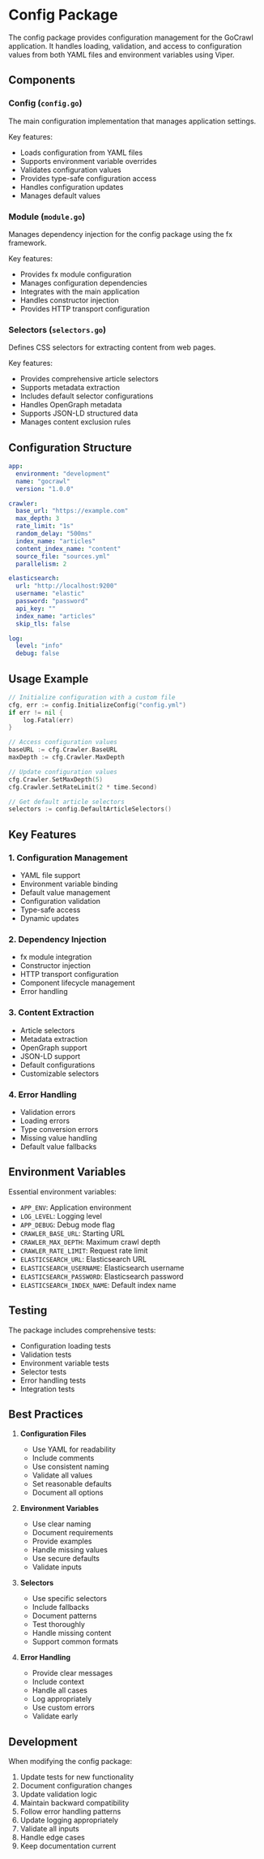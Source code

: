 # Config Package

The config package provides configuration management for the GoCrawl application. It handles loading, validation, and access to configuration values from both YAML files and environment variables using Viper.

## Components

### Config (`config.go`)
The main configuration implementation that manages application settings.

Key features:
- Loads configuration from YAML files
- Supports environment variable overrides
- Validates configuration values
- Provides type-safe configuration access
- Handles configuration updates
- Manages default values

### Module (`module.go`)
Manages dependency injection for the config package using the fx framework.

Key features:
- Provides fx module configuration
- Manages configuration dependencies
- Integrates with the main application
- Handles constructor injection
- Provides HTTP transport configuration

### Selectors (`selectors.go`)
Defines CSS selectors for extracting content from web pages.

Key features:
- Provides comprehensive article selectors
- Supports metadata extraction
- Includes default selector configurations
- Handles OpenGraph metadata
- Supports JSON-LD structured data
- Manages content exclusion rules

## Configuration Structure

```yaml
app:
  environment: "development"
  name: "gocrawl"
  version: "1.0.0"

crawler:
  base_url: "https://example.com"
  max_depth: 3
  rate_limit: "1s"
  random_delay: "500ms"
  index_name: "articles"
  content_index_name: "content"
  source_file: "sources.yml"
  parallelism: 2

elasticsearch:
  url: "http://localhost:9200"
  username: "elastic"
  password: "password"
  api_key: ""
  index_name: "articles"
  skip_tls: false

log:
  level: "info"
  debug: false
```

## Usage Example

```go
// Initialize configuration with a custom file
cfg, err := config.InitializeConfig("config.yml")
if err != nil {
    log.Fatal(err)
}

// Access configuration values
baseURL := cfg.Crawler.BaseURL
maxDepth := cfg.Crawler.MaxDepth

// Update configuration values
cfg.Crawler.SetMaxDepth(5)
cfg.Crawler.SetRateLimit(2 * time.Second)

// Get default article selectors
selectors := config.DefaultArticleSelectors()
```

## Key Features

### 1. Configuration Management
- YAML file support
- Environment variable binding
- Default value management
- Configuration validation
- Type-safe access
- Dynamic updates

### 2. Dependency Injection
- fx module integration
- Constructor injection
- HTTP transport configuration
- Component lifecycle management
- Error handling

### 3. Content Extraction
- Article selectors
- Metadata extraction
- OpenGraph support
- JSON-LD support
- Default configurations
- Customizable selectors

### 4. Error Handling
- Validation errors
- Loading errors
- Type conversion errors
- Missing value handling
- Default value fallbacks

## Environment Variables

Essential environment variables:
- `APP_ENV`: Application environment
- `LOG_LEVEL`: Logging level
- `APP_DEBUG`: Debug mode flag
- `CRAWLER_BASE_URL`: Starting URL
- `CRAWLER_MAX_DEPTH`: Maximum crawl depth
- `CRAWLER_RATE_LIMIT`: Request rate limit
- `ELASTICSEARCH_URL`: Elasticsearch URL
- `ELASTICSEARCH_USERNAME`: Elasticsearch username
- `ELASTICSEARCH_PASSWORD`: Elasticsearch password
- `ELASTICSEARCH_INDEX_NAME`: Default index name

## Testing

The package includes comprehensive tests:
- Configuration loading tests
- Validation tests
- Environment variable tests
- Selector tests
- Error handling tests
- Integration tests

## Best Practices

1. **Configuration Files**
   - Use YAML for readability
   - Include comments
   - Use consistent naming
   - Validate all values
   - Set reasonable defaults
   - Document all options

2. **Environment Variables**
   - Use clear naming
   - Document requirements
   - Provide examples
   - Handle missing values
   - Use secure defaults
   - Validate inputs

3. **Selectors**
   - Use specific selectors
   - Include fallbacks
   - Document patterns
   - Test thoroughly
   - Handle missing content
   - Support common formats

4. **Error Handling**
   - Provide clear messages
   - Include context
   - Handle all cases
   - Log appropriately
   - Use custom errors
   - Validate early

## Development

When modifying the config package:
1. Update tests for new functionality
2. Document configuration changes
3. Update validation logic
4. Maintain backward compatibility
5. Follow error handling patterns
6. Update logging appropriately
7. Validate all inputs
8. Handle edge cases
9. Keep documentation current 